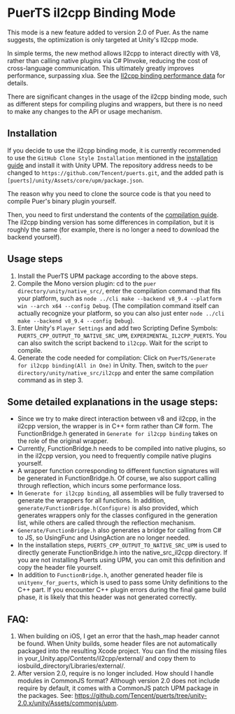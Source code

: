 # PuerTS il2cpp Binding Mode
This mode is a new feature added to version 2.0 of Puer. As the name suggests, the optimization is only targeted at Unity's Il2cpp mode.

In simple terms, the new method allows Il2cpp to interact directly with V8, rather than calling native plugins via C# PInvoke, reducing the cost of cross-language communication. This ultimately greatly improves performance, surpassing xlua. See the [Il2cpp binding performance data](./performance) for details.

There are significant changes in the usage of the il2cpp binding mode, such as different steps for compiling plugins and wrappers, but there is no need to make any changes to the API or usage mechanism.

## Installation
If you decide to use the il2cpp binding mode, it is currently recommended to use the `GitHub Clone Style Installation` mentioned in the [installation guide](../install) and install it with Unity UPM. The repository address needs to be changed to `https://github.com/Tencent/puerts.git`, and the added path is `[puerts]/unity/Assets/core/upm/package.json`.

The reason why you need to clone the source code is that you need to compile Puer's binary plugin yourself.

Then, you need to first understand the contents of the [compilation guide](../other/building). The il2cpp binding version has some differences in compilation, but it is roughly the same (for example, there is no longer a need to download the backend yourself).

## Usage steps
1. Install the PuerTS UPM package according to the above steps.
2. Compile the Mono version plugin: cd to the `puer directory/unity/native_src/`, enter the compilation command that fits your platform, such as `node ../cli make --backend v8_9.4 --platform win --arch x64 --config Debug`. (The compilation command itself can actually recognize your platform, so you can also just enter `node ../cli make --backend v8_9.4 --config Debug`).
3. Enter Unity's `Player Settings` and add two Scripting Define Symbols: `PUERTS_CPP_OUTPUT_TO_NATIVE_SRC_UPM`, `EXPERIMENTAL_IL2CPP_PUERTS`. You can also switch the script backend to `il2cpp`. Wait for the script to compile.
4. Generate the code needed for compilation: Click on `PuerTS/Generate for il2cpp binding(All in One)` in Unity. Then, switch to the `puer directory/unity/native_src/il2cpp` and enter the same compilation command as in step 3.
## Some detailed explanations in the usage steps:
* Since we try to make direct interaction between v8 and il2cpp, in the il2cpp version, the wrapper is in C++ form rather than C# form. The FunctionBridge.h generated in `Generate for il2cpp binding` takes on the role of the original wrapper.
* Currently, FunctionBridge.h needs to be compiled into native plugins, so in the il2cpp version, you need to frequently compile native plugins yourself.
* A wrapper function corresponding to different function signatures will be generated in FunctionBridge.h. Of course, we also support calling through reflection, which incurs some performance loss.
* In `Generate for il2cpp binding`, all assemblies will be fully traversed to generate the wrappers for all functions. In addition, `generate/FunctionBridge.h(Configure)` is also provided, which generates wrappers only for the classes configured in the generation list, while others are called through the reflection mechanism.
* `Generate/FunctionBridge.h` also generates a bridge for calling from C# to JS, so UsingFunc and UsingAction are no longer needed.
* In the installation steps, `PUERTS_CPP_OUTPUT_TO_NATIVE_SRC_UPM` is used to directly generate FunctionBridge.h into the native_src_il2cpp directory. If you are not installing Puerts using UPM, you can omit this definition and copy the header file yourself.
* In addition to `FunctionBridge.h`, another generated header file is `unityenv_for_puerts`, which is used to pass some Unity definitions to the C++ part. If you encounter C++ plugin errors during the final game build phase, it is likely that this header was not generated correctly.

## FAQ:
1. When building on iOS, I get an error that the hash_map header cannot be found.
    When Unity builds, some header files are not automatically packaged into the resulting Xcode project. You can find the missing files in your_Unity.app/Contents/il2cpp/external/ and copy them to iosbuild_directory/Libraries/external/.
2. After version 2.0, require is no longer included. How should I handle modules in CommonJS format?
    Although version 2.0 does not include require by default, it comes with a CommonJS patch UPM package in the packages. See: https://github.com/Tencent/puerts/tree/unity-2.0.x/unity/Assets/commonjs/upm.